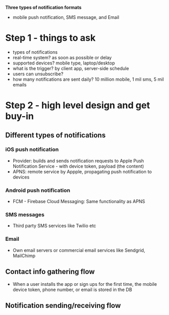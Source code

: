 **Three types of notification formats**
- mobile push notification, SMS message, and Email

# Step 1 - things to ask
- types of notifications
- real-time system? as soon as possible or delay
- supported devices? mobile type, laptop/desktop
- what is the trigger? by client app, server-side schedule
- users can unsubscribe?
- how many notifications are sent daily? 10 million mobile, 1 mil sms, 5 mil emails

# Step 2 - high level design and get buy-in

## Different types of notifications

### iOS push notification
- Provider: builds and sends notification requests to Apple Push Notification Service - with device token, payload (the content)
- APNS: remote service by Appple, propagating push notification to devices

### Android push notification
- FCM - Firebase Cloud Messaging: Same functionality as APNS

### SMS messages 
- Third party SMS services like Twilio etc
### Email
- Own email servers or commercial email services like Sendgrid, MailChimp

## Contact info gathering flow
- When a user installs the app or sign ups for the first time, the mobile device token, phone number, or email is stored in the DB

## Notification sending/receiving flow
